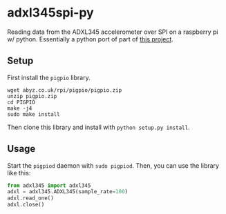 # adxl345spi-py
Reading data from the ADXL345 accelerometer over SPI on a raspberry pi w/ python. 
Essentially a python port of part of [this project](https://github.com/nagimov/adxl345spi).

## Setup
First install the `pigpio` library.
```
wget abyz.co.uk/rpi/pigpio/pigpio.zip
unzip pigpio.zip
cd PIGPIO
make -j4
sudo make install
```

Then clone this library and install with `python setup.py install`.
## Usage
Start the `pigpiod` daemon with `sudo pigpiod`. Then, you can use the library like this:
```python
from adxl345 import adxl345
adxl = adxl345.ADXL345(sample_rate=100)
adxl.read_one()
adxl.close()
```



